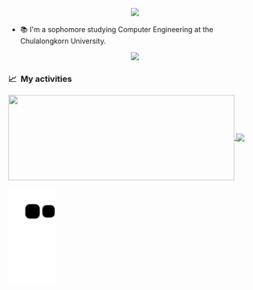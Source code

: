 <p align="center">
<img src="https://readme-typing-svg.herokuapp.com?font=Architects+Daughter&size=40&duration=3000&color=9645F3&center=true&vCenter=true&width=800&height=200&lines=Heyyy!+I'm+Parin+%3C3">
</p>

- 📚 I'm a sophomore studying Computer Engineering at the Chulalongkorn University.



<p  align="center">
<img src="https://user-images.githubusercontent.com/73097560/115834477-dbab4500-a447-11eb-908a-139a6edaec5c.gif">             
<br>
  
  
### 📈 &nbsp;My activities

<a href="https://github.com/rynparin">
  <img width=450 height=170 align="center" src="https://github-readme-stats.vercel.app/api?username=rynparin&theme=midnight-purple&show_icons=true&bg_color=0D1117&hide_border=true&count_private=true" />
</a>
<a href="https://github.com/rynparin">
  <img align="center" src="https://github-readme-stats.vercel.app/api/top-langs/?username=rynparin&theme=midnight-purple&layout=compact&bg_color=0D1117&hide_border=true&count_private=true" />
</a>

![](https://github.com/rynparin/rynparin/raw/output/github-contribution-grid-snake.svg)



